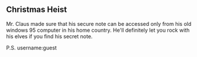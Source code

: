 ## Christmas Heist

Mr. Claus made sure that his secure note can be accessed only from his old windows 95 computer in his home country. He'll definitely let you rock with his elves if you find his secret note.

P.S. username:guest
